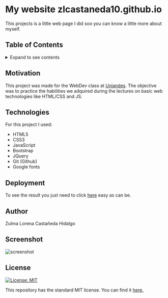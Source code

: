 # My website zlcastaneda10.github.io 
This projects is a little web page I did soo you can know a little more about myself.

## Table of Contents
<details><summary>Expand to see contents</summary>
  <p>
   
* **[Motivation](#motivation)**<br />
* **[Technologies](#technologies)**<br />
* **[Deployment](#deployment)**<br />
* **[Author](#author)**<br />
* **[Screenshot](#screenshot)**<br />
* **[License](#license)**<br />

</p>
</details>

## Motivation
This project was made for the WebDev class at [Uniandes](https://www.uniandes.edu.co). The objective was to practice the habilities we adquired during the lectures on basic web technologies like HTML/CSS and JS.

## Technologies
For this project I used: 
* HTML5
* CSS3
* JavaScript
* Bootstrap
* JQuery
* Git (Github)
* Google fonts

## Deployment
To see the result you just need to click [here](https://zlcastaneda10.github.io/) easy as can be. 

## Author
Zulma Lorena Castañeda Hidalgo 

## Screenshot
![screenshot](https://i.imgur.com/WgHYyLz.png)

## License
[![License: MIT](https://img.shields.io/badge/License-MIT-yellow.svg)](https://opensource.org/licenses/MIT)

This repository has the standard MIT license. You can find it [here.](https://opensource.org/licenses/MIT)
